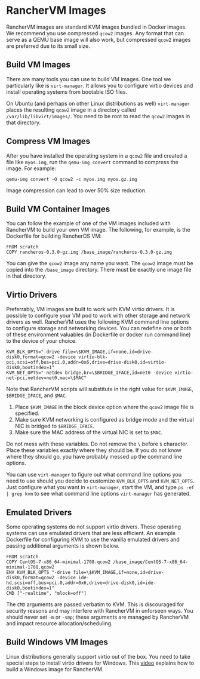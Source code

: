 # RancherVM Images

RancherVM images are standard KVM images bundled in Docker images. We recommend
you use compressed `qcow2` images. Any format that can serve as a QEMU base image will also
work, but compressed `qcow2` images are preferred due to its small size.

## Build VM Images

There are many tools you can use to build VM images. One tool we particularly
like is `virt-manager`. It allows you to configure virtio devices
and install operating systems from bootable ISO files. 

On Ubuntu (and perhaps on other Linux distributions as well) `virt-manager` places the
resulting `qcow2` image in a directory called `/var/lib/libvirt/images/`. You
need to be root to read the `qcow2` images in that directory.

## Compress VM Images

After you have installed the operating system in a `qcow2` file and created
a file like `myos.img`, run the `qemu-img convert` command to compress the image.
For example:

    qemu-img convert -O qcow2 -c myos.img myos.gz.img

Image compression can lead to over 50% size reduction.

## Build VM Container Images

You can follow the example of one
of the VM images included with RancherVM to build your own VM image.
The following, for example, is the Dockerfile for building RancherOS
VM:

    FROM scratch
    COPY rancheros-0.3.0-gz.img /base_image/rancheros-0.3.0-gz.img

You can give the `qcow2` image any name you want. The `qcow2` image must be
copied into the `/base_image` directory. There must be exactly one image file
in that directory.

## Virtio Drivers

Preferrably, VM images are built to work with KVM virtio drivers. It is
possible to configure your VM pod to work with other storage and network
drivers as well. RancherVM uses the following KVM command line options to
configure storage and networking devices. You can redefine one or both of
these environment valuables (in Dockerfile or docker run command line) to
the device of your choice.

    KVM_BLK_OPTS="-drive file=\$KVM_IMAGE,if=none,id=drive-disk0,format=qcow2 -device virtio-blk-pci,scsi=off,bus=pci.0,addr=0x6,drive=drive-disk0,id=virtio-disk0,bootindex=1"
    KVM_NET_OPTS="-netdev bridge,br=\$BRIDGE_IFACE,id=net0 -device virtio-net-pci,netdev=net0,mac=\$MAC"

Note that RancherVM scripts will substitute in the right value for `$KVM_IMAGE`,
`$BRIDGE_IFACE`, and `$MAC`.

1. Place `$KVM_IMAGE` in the block device option where the `qcow2` image file is specified.
2. Make sure KVM networking is configured as bridge mode and the virtual NIC is bridged to `$BRIDGE_IFACE`.
3. Make sure the MAC address of the virtual NIC is set to `$MAC`.

Do not mess with these variables. Do not remove the `\` before `$` character. Place these variables exactly
where they should be. If you do not know where they should go, you have probably
messed up the command line options.

You can use `virt-manager` to figure out what command line options you need to use
should you decide to customize `KVM_BLK_OPTS` and `KVM_NET_OPTS`. Just configure
what you want in `virt-manager`, start the VM, and type `ps -ef | grep kvm` to see what command
line options `virt-manager` has generated.

## Emulated Drivers

Some operating systems do not support virtio drivers. These operating systems
can use emulated drivers that are less efficient. An example Dockerfile for
configuring KVM to use the vanilla emulated drivers and passing additional
arguments is shown below.

    FROM scratch
    COPY CentOS-7-x86_64-minimal-1708.qcow2 /base_image/CentOS-7-x86_64-minimal-1708.qcow2
    ENV KVM_BLK_OPTS "-drive file=\$KVM_IMAGE,if=none,id=drive-disk0,format=qcow2 -device ide-hd,scsi=off,bus=pci.0,addr=0x6,drive=drive-disk0,id=ide-disk0,bootindex=1"
    CMD ["-realtime", "mlock=off"]

The `CMD` arguments are passed verbatim to KVM. This is discouraged for
security reasons and may interfere with RancherVM in unforseen ways. You
should never set `-m` or `-smp`; these arguments are managed by RancherVM
and impact resource allocation/scheduling.

## Build Windows VM Images

Linux distributions generally support virtio out of the box. You need to take
special steps to install virtio drivers for Windows. This [video](https://youtu.be/VAWKHrfDWrM) explains
how to build a Windows image for RancherVM.
